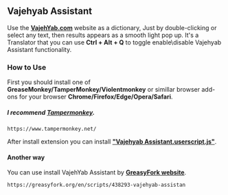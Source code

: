 ## Vajehyab Assistant
Use the [**VajehYab.com**][Vajehyab] website as a dictionary, Just by double-clicking or select any text, then results appears as a smooth light pop up.
It's a Translator that you can use **Ctrl + Alt + Q** to toggle enable\disable Vajehyab Assistant functionality.

### How to Use
First you should install one of **GreaseMonkey/TamperMonkey/Violentmonkey** or simillar browser add-ons for your browser **Chrome/Firefox/Edge/Opera/Safari**.

##### I recommend [**Tampermonkey**][Tampermonkey].
    https://www.tampermonkey.net/

After install extension you can install [**"Vajehyab Assistant.userscript.js"**][Scriptfile].

#### Another way

You can use install VajehYab Assistant by [**GreasyFork website**][Greasyfork].

    https://greasyfork.org/en/scripts/438293-vajehyab-assistan

[Vajehyab]: "https://www.vajehyab.com/"
[Tampermonkey]: "https://www.tampermonkey.net/"
[Greasyfork]: "https://greasyfork.org/en/scripts/438293-vajehyab-assistan"
[Scriptfile]: "https://github.com/Soheyl/Vajehyab-Assistant/raw/main/Vajehyab-Assistant.userscript.js"
